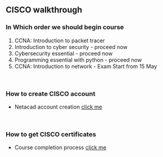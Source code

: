 ## CISCO walkthrough

### In Which order we should begin course

1. CCNA: Introduction to packet tracer
1. Introduction to cyber security - proceed now
1. Cybersecurity essential - proceed now
1. Programming essential with python - proceed now
1. CCNA: Introduction to network - Exam Start from 15 May

<br>

### How to create CISCO account

- Netacad account creation [click me](https://m.youtube.com/watch?v=UWrk7DMCc7Q)

<br>

### How to get CISCO certificates

- Course completion process [click me](https://m.youtube.com/watch?v=PWjzqcfjWbA)

<br>

###
